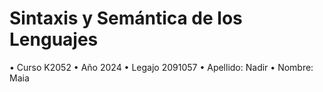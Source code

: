 # Sintaxis y Semántica de los Lenguajes
• Curso K2052
• Año 2024
• Legajo 2091057
• Apellido: Nadir
• Nombre: Maia
